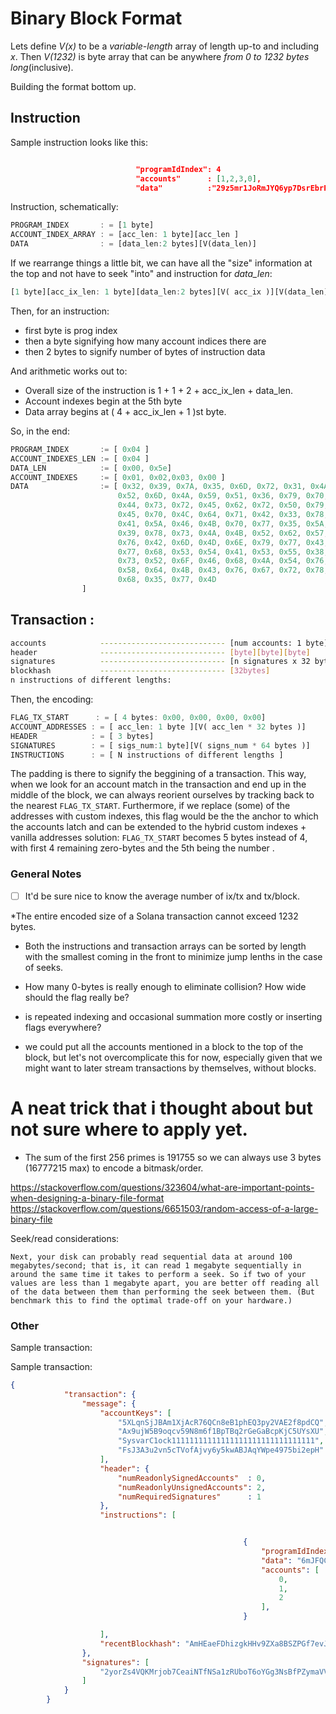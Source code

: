 
# Binary Block Format

Lets define _V(x)_ to be a _variable-length_ array of length up-to and including _x_. Then _V(1232)_ is byte array that can be anywhere _from 0 to 1232 bytes long_(inclusive).

Building the format bottom up.


## Instruction

Sample instruction looks like this:
```json

                            "programIdIndex": 4
                            "accounts"      : [1,2,3,0],
                            "data"          :"29z5mr1JoRmJYQ6yp7DsrEbrPynEpLdqB3xAAZFKpw5ZW9xsJKRbWmvBmMnywCGwhSTASU8BsRoFhJTvUXdKCvgrxDh5wM",

```
Instruction, schematically:
```rust
PROGRAM_INDEX       : = [1 byte]
ACCOUNT_INDEX_ARRAY : = [acc_len: 1 byte][acc_len ]
DATA                : = [data_len:2 bytes][V(data_len)]
```
If we rearrange things a little bit, we can have all the "size" information at the top and not have to seek "into" and instruction for _data\_len_:
```rust
[1 byte][acc_ix_len: 1 byte][data_len:2 bytes][V( acc_ix )][V(data_len)]
```
Then, for  an instruction:
- first byte is prog index
- then a byte signifying how many account indices there are
- then 2 bytes to signify number of bytes of instruction data

And arithmetic works out to: 

+ Overall size of the instruction is 1 + 1 + 2 + acc_ix_len  + data_len.
+ Account indexes begin at the 5th byte
+ Data array begins at ( 4 + acc_ix_len + 1 )st byte.


So, in the end:

```rust
PROGRAM_INDEX       := [ 0x04 ]                                                # <----- prog_ix
ACCOUNT_INDEXES_LEN := [ 0x04 ]                                                # <----- accixs.len
DATA_LEN            := [ 0x00, 0x5e]                                           # <----- ixdata.len
ACCOUNT_INDEXES     := [ 0x01, 0x02,0x03, 0x00 ]                               # <----- accixs
DATA                := [ 0x32, 0x39, 0x7A, 0x35, 0x6D, 0x72, 0x31, 0x4A, 0x6F, # .
                        0x52, 0x6D, 0x4A, 0x59, 0x51, 0x36, 0x79, 0x70, 0x37, # |
                        0x44, 0x73, 0x72, 0x45, 0x62, 0x72, 0x50, 0x79, 0x6E, # | 
                        0x45, 0x70, 0x4C, 0x64, 0x71, 0x42, 0x33, 0x78, 0x41, # | 
                        0x41, 0x5A, 0x46, 0x4B, 0x70, 0x77, 0x35, 0x5A, 0x57, # |
                        0x39, 0x78, 0x73, 0x4A, 0x4B, 0x52, 0x62, 0x57, 0x6D, # |-- ixdata
                        0x76, 0x42, 0x6D, 0x4D, 0x6E, 0x79, 0x77, 0x43, 0x47, # | 
                        0x77, 0x68, 0x53, 0x54, 0x41, 0x53, 0x55, 0x38, 0x42, # |
                        0x73, 0x52, 0x6F, 0x46, 0x68, 0x4A, 0x54, 0x76, 0x55, # |
                        0x58, 0x64, 0x4B, 0x43, 0x76, 0x67, 0x72, 0x78, 0x44, # |
                        0x68, 0x35, 0x77, 0x4D                                # .
                ]
```





## Transaction :

```bash
accounts            ---------------------------- [num accounts: 1 byte][num x 32bytes]
header              ---------------------------- [byte][byte][byte]
signatures          ---------------------------- [n signatures x 32 bytes]
blockhash           ---------------------------- [32bytes]
n instructions of different lengths:
```


Then, the encoding:

```rust
FLAG_TX_START      : = [ 4 bytes: 0x00, 0x00, 0x00, 0x00]
ACCOUNT_ADDRESSES : = [ acc_len: 1 byte ][V( acc_len * 32 bytes )]
HEADER            : = [ 3 bytes]
SIGNATURES        : = [ sigs_num:1 byte][V( signs_num * 64 bytes )]
INSTRUCTIONS      : = [ N instructions of different lengths ]
```

The padding is there to signify the beggining of a transaction. This way, when we look for an account match in the transaction and end up in the middle of the block, we can always reorient ourselves by tracking back to the nearest `FLAG_TX_START`. Furthermore, if we replace (some) of the addresses with custom indexes, this flag would be the the anchor to which the accounts latch and can be extended to the hybrid custom indexes + vanilla addresses solution: `FLAG_TX_START` becomes 5 bytes instead of 4, with first 4 remaining zero-bytes and the 5th being the number .



### General Notes

- [ ] It'd be sure nice to know the average number of ix/tx and tx/block.

*The entire encoded size of a Solana transaction cannot exceed 1232 bytes.


- Both the instructions and transaction arrays can be sorted by length with the smallest coming in the front to minimize jump lenths in the case of seeks.

- How many 0-bytes is really enough to eliminate collision? How wide should the flag really be?

- is repeated indexing and occasional summation more costly or inserting flags everywhere?

- we could put all the accounts mentioned in a block to the top of the block, but let's not overcomplicate this for now, especially given that we might want to later stream transactions by themselves, without blocks.


# A neat trick that i thought about but not sure where to apply yet.

- The sum of the first 256 primes is 191755 so we can always use 3 bytes (16777215 max) to encode a bitmask/order.


https://stackoverflow.com/questions/323604/what-are-important-points-when-designing-a-binary-file-format
https://stackoverflow.com/questions/6651503/random-access-of-a-large-binary-file

Seek/read considerations:


    Next, your disk can probably read sequential data at around 100 megabytes/second; that is, it can read 1 megabyte sequentially in around the same time it takes to perform a seek. So if two of your values are less than 1 megabyte apart, you are better off reading all of the data between them than performing the seek between them. (But benchmark this to find the optimal trade-off on your hardware.)




### Other 

Sample transaction:

Sample transaction:

```json
{
            "transaction": {
                "message": {
                    "accountKeys": [
                        "5XLqnSjJBAm1XjAcR76QCn8eB1phEQ3py2VAE2f8pdCQ",
                        "Ax9ujW5B9oqcv59N8m6f1BpTBq2rGeGaBcpKjC5UYsXU",
                        "SysvarC1ock11111111111111111111111111111111",
                        "FsJ3A3u2vn5cTVofAjvy6y5kwABJAqYWpe4975bi2epH"
                    ],
                    "header": {
                        "numReadonlySignedAccounts"  : 0,
                        "numReadonlyUnsignedAccounts": 2,
                        "numRequiredSignatures"      : 1
                    },
                    "instructions": [


                                                    {
                                                        "programIdIndex": 3,
                                                        "data": "6mJFQCt94hG4CKNYKgVcwqt6CaTGZTpekyvwA3NfDoknSEPiZm6dYb",
                                                        "accounts": [
                                                            0,
                                                            1,
                                                            2
                                                        ],
                                                    }

                    ],
                    "recentBlockhash": "AmHEaeFDhizgkHHv9ZXa8BSZPGf7evJc2UhCPr8KznaM"
                },
                "signatures": [
                    "2yorZs4VQKMrjob7CeaiNTfNSa1zRUboT6oYGg3NsBfPZymaVVBAtnVGVanN8HXt3crC9tCLy6RNoshQTN3DMndi"
                ]
            }
        }

```